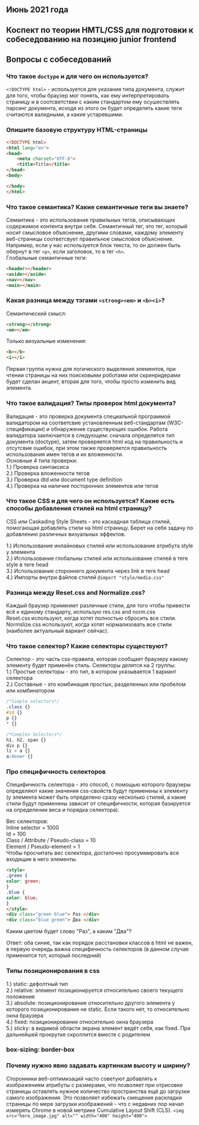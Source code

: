## Июнь 2021 года

## Коспект по теории HMTL/CSS для подготовки к собеседованию на позицию junior frontend
## Вопросы с собеседований
### Что такое `doctype` и для чего он используется?
`<!DOCTYPE html>` - используется для указания типа документа, служит для того, чтобы браузер мог понять, как ему интерпретировать страницу и в соотсветствии с каким стандартом ему осушествлять парсинг документа, исходя из этого он будет определять какие теги считаются валидными, а какие устаревшими.

### Опишите базовую структуру HTML-страницы
```html
<!DOCTYPE html>
<html lang="en">
<head>
    <meta charset="UTF-8">
    <title>Title</title>
</head>
<body>

</body>
</html>
```

### Что такое семантика? Какие семантичные теги вы знаете?
Семантика - это использование правильных тегов, описывающих содержимое контента внутри себя. Семантичный тег, это тег, который носит смысловое объяснение, другими словами, каждому элементу веб-страницы соответсвует правильное смысловое объяснение. Например, если у нас используется блок текста, то он должен быть обернут в тег `<p>`, если заголовок, то в тег `<h>`.  
Глобальные семантичные теги:
```html
<header></header>   
<aside></aside>  
<nav></nav>  
<main></main>
```

### Какая разница между тэгами `<strong><em>` и `<b><i>`?
Семантический смысл:  
```html
<strong></strong>
<em></em>
```
Только визуальные изменения:  
```html
<b></b>
<i></i>
```  
Первая группа нужна для логического выделения элементов, при чтении страницы на них поисковыми роботами или скринридерами будет сделан акцент, вторая для того, чтобы просто изменить вид элемента. 

### Что такое валидация? Типы проверок html документа?
Валидация - это проверка документа специальной программой валидатором на соответсвие установленным веб-стандартам (W3C-спецификации) и обнаружение существующих ошибок. Работа валидатора заключается в следующем: сначала определятся тип документа (doctype), затем проверяется html код на правильность и отсутсвие ошибок, при этом также проверяется правильность использования имен тегов и их вложенности.  
Основные 4 типа проверки:  
1.) Проверка синтаксиса  
2.) Проверка вложенности тегов  
3.) Проверка dtd или document type definition  
4.) Проверка на наличие посторонних элементов или тегов  

### Что такое CSS и для чего он используется? Какие есть способы добавления стилей на html страницу?
CSS или Caskading Style Sheets - это каскадная таблица стилей, помогающая добавлять стили на html страницу. Берет на себя задачу по добавлению различных визуальных эффектов.  

1.) Использование инлайновых стилей или использование атрибута style у элемента  
2.) Использование глобальны стилей или использование стилей в теге style в теге head  
3.) Использование стороннего документа через link в теге head  
4.) Импорты внутри файлов стилей `@import "style/media.css"`

### Разница между Reset.css and Normalize.css?
Каждый браузер применяет различные стили, для того чтобы привести всё к единому стандарту, использую res.css and norm.css  
Reset.css используют, когда хотят полностью сбросить все стили.  
Normslize.css используют, когда хотят нормализовать все стили (наиболее актуальный вариант сейчас).

### Что такое селектор? Какие селекторы существуют?
Селектор - это часть css-правила, которая сообщает браузеру какому элементу будет применён стиль.
Селекторы делятся на 2 группы:  
1.) Простые селекторы - это тип, в котором указывается 1 вариант селектора  
2.) Составные - это комбинация простых, разделенных или пробелом или комбинатором  

```css
/*Simple selectors*/
.class {}
#id {}
p {}
* {}

/*Complex Selectors*/
h1, h2, span {}
div p {}
li > a {}
a:hover {}
```

### Про специфичность селекторов
Специфичность селектора - это способ, с помощью которого браузеры определяют какие значения css-свойств будут применены к элементу (у элемента может быть определено сразу несколько стилей, а какие стили будут применены зависит от специфичности, которая базируется на определении веса и порядка селектора).

Вес селекторов:  
Inline selector = 1000  
Id = 100  
Class / Attribute / Pseudo-class = 10  
Element / Pseudo-element = 1  
Чтобы просчитать вес селектора, достаточно просуммировать все входящие в него элементы.
```html
<style>
.green {
color: green;
}
.blue {
color: blue;
}
</style>
<div class="green blue"> Раз </div>
<div class="blue green"> Два </div>
```
Каким цветом будет слово "Раз", а каким "Два"?

Ответ: оба синие, так как порядок расстановки классов в html не важен, в первую очередь важна специфичность селекторов (в данном случае применится тот, который последний)

### Типы позиционирования в css
1.) static: дефолтный тип  
2.) relative: элемент позиционируется относительно своего текущего положения  
3.) absolute: позиционирование относительно другого элемента у которого позиционирование не static. Если такого нет, то относительно окна браузера  
4.) fixed: позиционирование относительно окна браузера  
5.) sticky: в видимой области экрана элемент ведёт себя, как fixed. При дальнейшей прокрутке скроллится вместе с родителем  

### box-sizing: border-box

### Почему нужно явно задавать картинкам высоту и ширину?
Сторонники веб-оптимизаций часто советуют добавлять к изображениям атрибуты с размерами, что позволяет при отрисовке страницы оставлять нужное количество пространства ещё до загрузки самого изображения. Это позволяет избежать смещения раскладки страницы по мере загрузки изображений - что с недавних пор начал измерять Chrome в новой метрике Cumulative Layout Shift (CLS).
`<img src="hero_image.jpg" alt="" width="400" height="400">`
